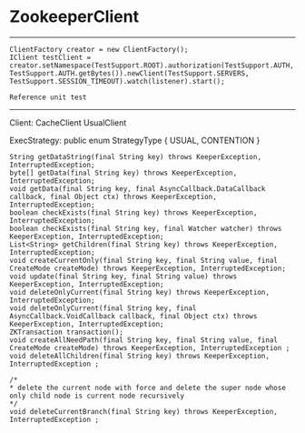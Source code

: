 # ZookeeperClient

-----

    ClientFactory creator = new ClientFactory();   
    IClient testClient = creator.setNamespace(TestSupport.ROOT).authorization(TestSupport.AUTH, TestSupport.AUTH.getBytes()).newClient(TestSupport.SERVERS, TestSupport.SESSION_TIMEOUT).watch(listener).start();   
    
    Reference unit test

-----

Client:
    CacheClient
    UsualClient
    
ExecStrategy:
    public enum StrategyType {
        USUAL,
        CONTENTION
    }
    
    String getDataString(final String key) throws KeeperException, InterruptedException;
    byte[] getData(final String key) throws KeeperException, InterruptedException;
    void getData(final String key, final AsyncCallback.DataCallback callback, final Object ctx) throws KeeperException, InterruptedException;
    boolean checkExists(final String key) throws KeeperException, InterruptedException;
    boolean checkExists(final String key, final Watcher watcher) throws KeeperException, InterruptedException;
    List<String> getChildren(final String key) throws KeeperException, InterruptedException;
    void createCurrentOnly(final String key, final String value, final CreateMode createMode) throws KeeperException, InterruptedException;
    void update(final String key, final String value) throws KeeperException, InterruptedException;
    void deleteOnlyCurrent(final String key) throws KeeperException, InterruptedException;
    void deleteOnlyCurrent(final String key, final AsyncCallback.VoidCallback callback, final Object ctx) throws KeeperException, InterruptedException;
    ZKTransaction transaction();
    void createAllNeedPath(final String key, final String value, final CreateMode createMode) throws KeeperException, InterruptedException ;
    void deleteAllChildren(final String key) throws KeeperException, InterruptedException ;
    
    /*
    * delete the current node with force and delete the super node whose only child node is current node recursively
    */
    void deleteCurrentBranch(final String key) throws KeeperException, InterruptedException ;
